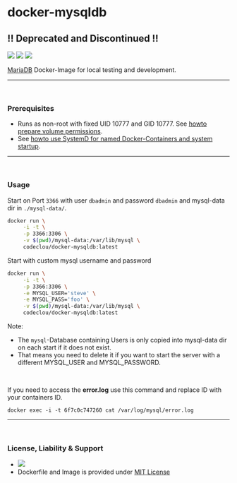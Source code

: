 # docker-mysqldb

## :bangbang: Deprecated and Discontinued :bangbang:

[![](https://codeclou.github.io/doc/badges/generated/docker-image-size-52.svg)](https://hub.docker.com/r/codeclou/docker-mysqldb/tags/) [![](https://codeclou.github.io/doc/badges/generated/docker-from-alpine-3.5.svg)](https://alpinelinux.org/) [![](https://codeclou.github.io/doc/badges/generated/docker-run-as-non-root.svg)](https://docs.docker.com/engine/reference/builder/#/user)

[MariaDB](https://mariadb.org/) Docker-Image for local testing and development.


-----
&nbsp;

### Prerequisites

 * Runs as non-root with fixed UID 10777 and GID 10777. See [howto prepare volume permissions](https://github.com/codeclou/doc/blob/master/docker/README.md).
 * See [howto use SystemD for named Docker-Containers and system startup](https://github.com/codeclou/doc/blob/master/docker/README.md).



-----
&nbsp;



### Usage

Start on Port `3366` with user `dbadmin` and password `dbadmin` and mysql-data dir in `./mysql-data/`.


```bash
docker run \
     -i -t \
     -p 3366:3306 \
     -v $(pwd)/mysql-data:/var/lib/mysql \
     codeclou/docker-mysqldb:latest
```

Start with custom mysql username and password 

```bash
docker run \
     -i -t \
     -p 3366:3306 \
     -e MYSQL_USER='steve' \
     -e MYSQL_PASS='foo' \
     -v $(pwd)/mysql-data:/var/lib/mysql \
     codeclou/docker-mysqldb:latest
```

Note:

 * The `mysql`-Database containing Users is only copied into mysql-data dir on each start if it does not exist.
 * That means you need to delete it if you want to start the server with a different MYSQL_USER and MYSQL_PASSWORD.

&nbsp;

If you need to access the **error.log** use this command and replace ID with your containers ID.

```
docker exec -i -t 6f7c0c747260 cat /var/log/mysql/error.log
```

-----
&nbsp;

### License, Liability & Support

 * [![](https://codeclou.github.io/doc/docker-warranty-notice.svg?v1)](https://github.com/codeclou/docker-mysqldb/blob/master/LICENSE.md)
 * Dockerfile and Image is provided under [MIT License](https://github.com/codeclou/docker-mysqldb/blob/master/LICENSE.md)
